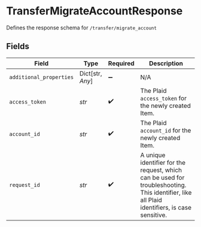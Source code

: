 # TransferMigrateAccountResponse

Defines the response schema for `/transfer/migrate_account`


## Fields

| Field                                                                                                                                       | Type                                                                                                                                        | Required                                                                                                                                    | Description                                                                                                                                 |
| ------------------------------------------------------------------------------------------------------------------------------------------- | ------------------------------------------------------------------------------------------------------------------------------------------- | ------------------------------------------------------------------------------------------------------------------------------------------- | ------------------------------------------------------------------------------------------------------------------------------------------- |
| `additional_properties`                                                                                                                     | Dict[str, *Any*]                                                                                                                            | :heavy_minus_sign:                                                                                                                          | N/A                                                                                                                                         |
| `access_token`                                                                                                                              | *str*                                                                                                                                       | :heavy_check_mark:                                                                                                                          | The Plaid `access_token` for the newly created Item.                                                                                        |
| `account_id`                                                                                                                                | *str*                                                                                                                                       | :heavy_check_mark:                                                                                                                          | The Plaid `account_id` for the newly created Item.                                                                                          |
| `request_id`                                                                                                                                | *str*                                                                                                                                       | :heavy_check_mark:                                                                                                                          | A unique identifier for the request, which can be used for troubleshooting. This identifier, like all Plaid identifiers, is case sensitive. |
